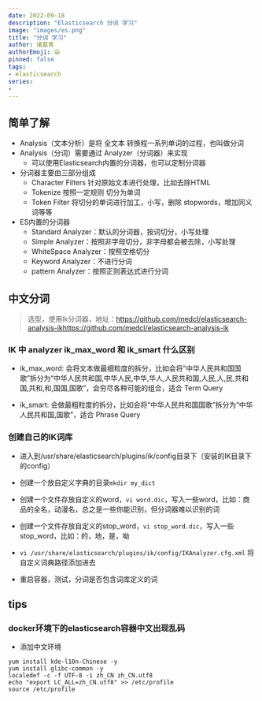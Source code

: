 ```yaml
---
date: 2022-09-18
description: "Elasticsearch 分词 学习"
image: "images/es.png"
title: "分词 学习"
author: 诸葛青
authorEmoji: 😃
pinned: false
tags:
- elasticsearch
series:
- 
---
```


## 简单了解
* Analysis（文本分析）是将 全文本 转换程一系列单词的过程，也叫做分词
* Analysis（分词）需要通过 Analyzer（分词器）来实现
    * 可以使用Elasticsearch内置的分词器，也可以定制分词器
* 分词器主要由三部分组成
    * Character Filters 针对原始文本进行处理，比如去除HTML
    * Tokenize 按照一定规则 切分为单词
    * Token Filter 将切分的单词进行加工，小写，删除 stopwords，增加同义词等等
* ES内置的分词器
    * Standard Analyzer：默认的分词器，按词切分，小写处理
    * Simple Analyzer：按照非字母切分，非字母都会被去除，小写处理
    * WhiteSpace Analyzer：按照空格切分
    * Keyword Analyzer：不进行分词
    * pattern Analyzer：按照正则表达式进行分词

## 中文分词
> 选型，使用Ik分词器，地址：https://github.com/medcl/elasticsearch-analysis-ikhttps://github.com/medcl/elasticsearch-analysis-ik

### IK 中 analyzer ik_max_word 和 ik_smart 什么区别

* ik_max_word: 会将文本做最细粒度的拆分，比如会将“中华人民共和国国歌”拆分为“中华人民共和国,中华人民,中华,华人,人民共和国,人民,人,民,共和国,共和,和,国国,国歌”，会穷尽各种可能的组合，适合 Term Query

* ik_smart: 会做最粗粒度的拆分，比如会将“中华人民共和国国歌”拆分为“中华人民共和国,国歌”，适合 Phrase Query

### 创建自己的IK词库

* 进入到/usr/share/elasticsearch/plugins/ik/config目录下（安装的IK目录下的config）

* 创建一个放自定义字典的目录`mkdir my_dict`

* 创建一个文件存放自定义的word，`vi word.dic`，写入一些word，比如：商品的全名，动漫名，总之是一些你能识别，但分词器难以识别的词
* 创建一个文件存放自定义的stop_word，`vi stop_word.dic`，写入一些stop_word，比如：的，地，是，呦
* `vi /usr/share/elasticsearch/plugins/ik/config/IKAnalyzer.cfg.xml` 将自定义词典路径添加进去
* 重启容器，测试，分词是否包含词库定义的词



## tips

### docker环境下的elasticsearch容器中文出现乱码
* 添加中文环境
```shell
yum install kde-l10n-Chinese -y
yum install glibc-common -y
localedef -c -f UTF-8 -i zh_CN zh_CN.utf8
echo "export LC_ALL=zh_CN.utf8" >> /etc/profile
source /etc/profile
```